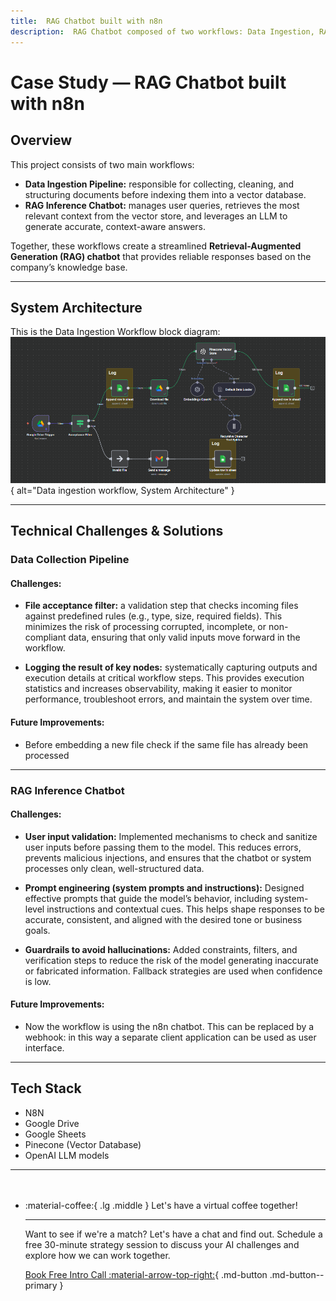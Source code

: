 ```yaml
---
title:  RAG Chatbot built with n8n  
description:  RAG Chatbot composed of two workflows: Data Ingestion, RAG Inference
---
```


# **Case Study — RAG Chatbot built with n8n**

## **Overview**
This project consists of two main workflows:

* **Data Ingestion Pipeline:** responsible for collecting, cleaning, and structuring documents before indexing them into a vector database.
* **RAG Inference Chatbot:** manages user queries, retrieves the most relevant context from the vector store, and leverages an LLM to generate accurate, context-aware answers.

Together, these workflows create a streamlined **Retrieval-Augmented Generation (RAG) chatbot** that provides reliable responses based on the company’s knowledge base.

---

## **System Architecture**

This is the Data Ingestion Workflow block diagram:
![System Architecture](../../assets/n8n-1.png){ alt="Data ingestion workflow, System Architecture" }

---

## **Technical Challenges & Solutions**
### Data Collection Pipeline
#### Challenges:

* **File acceptance filter:** a validation step that checks incoming files against predefined rules (e.g., type, size, required fields). This minimizes the risk of processing corrupted, incomplete, or non-compliant data, ensuring that only valid inputs move forward in the workflow.

* **Logging the result of key nodes:** systematically capturing outputs and execution details at critical workflow steps. This provides execution statistics and increases observability, making it easier to monitor performance, troubleshoot errors, and maintain the system over time.

#### Future Improvements:
 - Before embedding a new file check if the same file has already been processed

---

### RAG Inference Chatbot
#### Challenges:

* **User input validation:** Implemented mechanisms to check and sanitize user inputs before passing them to the model. This reduces errors, prevents malicious injections, and ensures that the chatbot or system processes only clean, well-structured data.

* **Prompt engineering (system prompts and instructions):** Designed effective prompts that guide the model’s behavior, including system-level instructions and contextual cues. This helps shape responses to be accurate, consistent, and aligned with the desired tone or business goals.

* **Guardrails to avoid hallucinations:** Added constraints, filters, and verification steps to reduce the risk of the model generating inaccurate or fabricated information. Fallback strategies are used when confidence is low.

#### Future Improvements:
 - Now the workflow is using the n8n chatbot. This can be replaced by a webhook: in this way a separate client application can be used as user interface.

---

## Tech Stack

- N8N
- Google Drive 
- Google Sheets
- Pinecone (Vector Database)
- OpenAI LLM models 

---


<div class="grid cards" style="margin-top: 3rem" markdown>

-   :material-coffee:{ .lg .middle } Let's have a virtual coffee together!

    ---
    
    Want to see if we're a match? Let's have a chat and find out. Schedule a free 30-minute strategy session to discuss your AI challenges and explore how we can work together.

    [Book Free Intro Call :material-arrow-top-right:](https://calendly.com/davide-cristanelli/30min){ .md-button .md-button--primary }

</div>